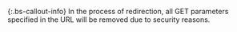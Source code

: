 {:.bs-callout-info}
In the process of redirection, all GET parameters specified in the URL will be removed due to security reasons.
